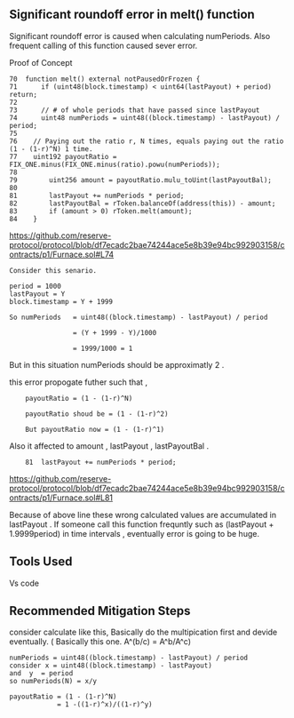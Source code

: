 ## Significant roundoff error in melt() function

Significant roundoff error is caused when calculating numPeriods. Also frequent calling of this function caused sever error. 

Proof of Concept

    70  function melt() external notPausedOrFrozen {
    71      if (uint48(block.timestamp) < uint64(lastPayout) + period) return;
    72
    73      // # of whole periods that have passed since lastPayout
    74      uint48 numPeriods = uint48((block.timestamp) - lastPayout) / period;
    75
    76    // Paying out the ratio r, N times, equals paying out the ratio (1 - (1-r)^N) 1 time.
    77    uint192 payoutRatio = FIX_ONE.minus(FIX_ONE.minus(ratio).powu(numPeriods));
    78
    79        uint256 amount = payoutRatio.mulu_toUint(lastPayoutBal);
    80
    81        lastPayout += numPeriods * period;
    82        lastPayoutBal = rToken.balanceOf(address(this)) - amount;
    83        if (amount > 0) rToken.melt(amount);
    84    }
    
https://github.com/reserve-protocol/protocol/blob/df7ecadc2bae74244ace5e8b39e94bc992903158/contracts/p1/Furnace.sol#L74
    
    Consider this senario.
    
    period = 1000
    lastPayout = Y 
    block.timestamp = Y + 1999 

    So numPeriods   = uint48((block.timestamp) - lastPayout) / period

                    = (Y + 1999 - Y)/1000
              
                    = 1999/1000 = 1
              
 But in this situation numPeriods should be approximatly 2 .
 
 this error propogate futher such that , 
 
        payoutRatio = (1 - (1-r)^N) 
 
        payoutRatio shoud be = (1 - (1-r)^2)
 
        But payoutRatio now = (1 - (1-r)^1)
 
 Also it affected to amount , lastPayout , lastPayoutBal . 
 
        81  lastPayout += numPeriods * period;
        
https://github.com/reserve-protocol/protocol/blob/df7ecadc2bae74244ace5e8b39e94bc992903158/contracts/p1/Furnace.sol#L81
        
Because of above line these wrong calculated values are accumulated in lastPayout . If someone call this function frequntly such as (lastPayout + 1.9999period) in time
intervals , eventually error is going to be huge. 

## Tools Used

Vs code

## Recommended Mitigation Steps

consider calculate like this, Basically do the multipication first and devide eventually. ( Basically this one. A^(b/c)  = A^b/A^c)


    numPeriods = uint48((block.timestamp) - lastPayout) / period
    consider x = uint48((block.timestamp) - lastPayout)
    and  y  = period
    so numPeriods(N) = x/y
 
    payoutRatio = (1 - (1-r)^N) 
                = 1 -((1-r)^x)/((1-r)^y)
 
 








 
 
 
 


 
 
 
 



